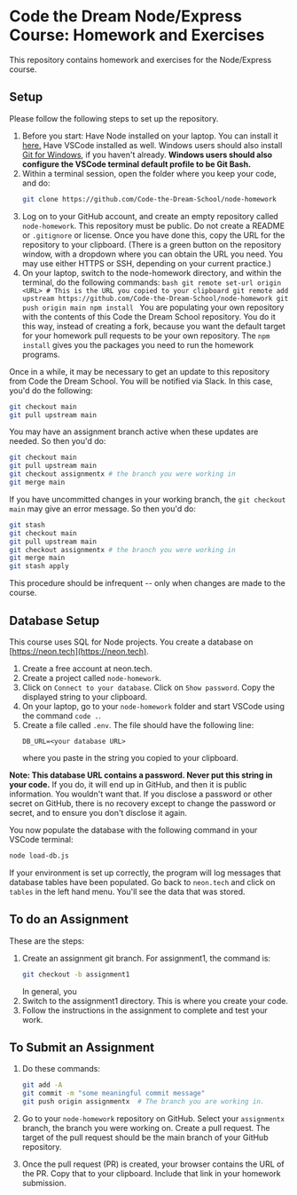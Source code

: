 # Code the Dream Node/Express Course: Homework and Exercises

This repository contains homework and exercises for the Node/Express course.

## Setup

Please follow the following steps to set up the repository.

1. Before you start: Have Node installed on your laptop. You can install it [here.](https://nodejs.org/en/download) Have VSCode installed as well. Windows users should also install [Git for Windows](https://gitforwindows.org/), if you haven't already. **Windows users should also configure the VSCode terminal default profile to be Git Bash.**
2. Within a terminal session, open the folder where you keep your code, and do:
   ```bash
   git clone https://github.com/Code-the-Dream-School/node-homework
   ```
3. Log on to your GitHub account, and create an empty repository called `node-homework`. This repository must be public. Do not create a README or `.gitignore` or license. Once you have done this, copy the URL for the repository to your clipboard. (There is a green button on the repository window, with a dropdown where you can obtain the URL you need. You may use either HTTPS or SSH, depending on your current practice.)
4. On your laptop, switch to the node-homework directory, and within the terminal, do the following commands:
   `bash
 git remote set-url origin <URL> # This is the URL you copied to your clipboard
 git remote add upstream https://github.com/Code-the-Dream-School/node-homework
 git push origin main
 npm install
 `
   You are populating your own repository with the contents of this Code the Dream School repository. You do it this way, instead of creating a fork, because you want the default target for your homework pull requests to be your own repository. The `npm install` gives you the packages you need to run the homework programs.

Once in a while, it may be necessary to get an update to this repository from Code the Dream School. You will be notified via Slack. In this case, you'd do the following:

```bash
git checkout main
git pull upstream main
```

You may have an assignment branch active when these updates are needed. So then you'd do:

```bash
git checkout main
git pull upstream main
git checkout assignmentx # the branch you were working in
git merge main
```

If you have uncommitted changes in your working branch, the `git checkout main` may give an error message. So then you'd do:

```bash
git stash
git checkout main
git pull upstream main
git checkout assignmentx # the branch you were working in
git merge main
git stash apply
```

This procedure should be infrequent -- only when changes are made to the course.

## Database Setup

This course uses SQL for Node projects. You create a database on [https://neon.tech](https://neon.tech).

1. Create a free account at neon.tech.
2. Create a project called `node-homework`.
3. Click on `Connect to your database`. Click on `Show password`. Copy the displayed string to your clipboard.
4. On your laptop, go to your `node-homework` folder and start VSCode using the command `code .`.
5. Create a file called `.env`. The file should have the following line:
   ```
   DB_URL=<your database URL>
   ```
   where you paste in the string you copied to your clipboard.

**Note: This database URL contains a password. Never put this string in your code.** If you do, it will end up in GitHub, and then it is public information. You wouldn't want that. If you disclose a password or other secret on GitHub, there is no recovery except to change the password or secret, and to ensure you don't disclose it again.

You now populate the database with the following command in your VSCode terminal:

```bash
node load-db.js
```

If your environment is set up correctly, the program will log messages that database tables have been populated. Go back to `neon.tech` and click on `tables` in the left hand menu. You'll see the data that was stored.

## To do an Assignment

These are the steps:

1. Create an assignment git branch. For assignment1, the command is:
   ```bash
   git checkout -b assignment1
   ```
   In general, you
2. Switch to the assignment1 directory. This is where you create your code.
3. Follow the instructions in the assignment to complete and test your work.

## To Submit an Assignment

1. Do these commands:

   ```bash
   git add -A
   git commit -m "some meaningful commit message"
   git push origin assignmentx  # The branch you are working in.
   ```

2. Go to your `node-homework` repository on GitHub. Select your `assignmentx` branch, the branch you were working on. Create a pull request. The target of the pull request should be the main branch of your GitHub repository.
3. Once the pull request (PR) is created, your browser contains the URL of the PR. Copy that to your clipboard. Include that link in your homework submission.
